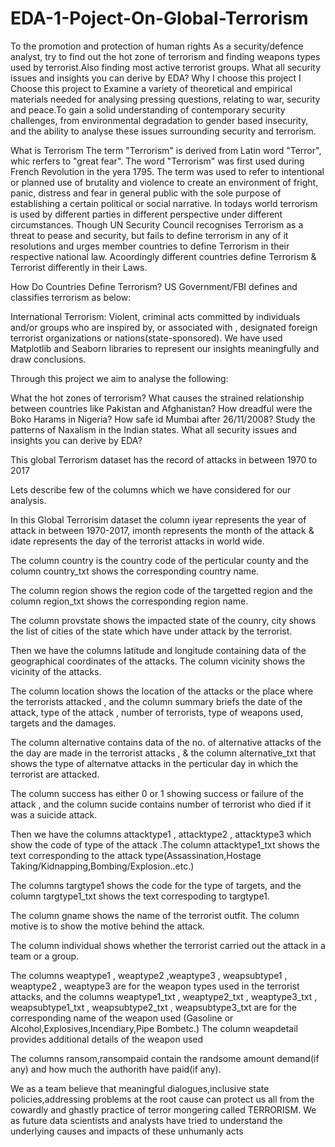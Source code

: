 # EDA-1-Poject-On-Global-Terrorism
To the promotion and protection of human rights As a security/defence analyst, try to find out the hot zone of terrorism and finding weapons types used by terrorist.Also finding most active terrorist groups. What all security issues and insights you can derive by EDA?
Why I choose this project
I Choose this project to Examine a variety of theoretical and empirical materials needed for analysing pressing questions, relating to war, security and peace.To gain a solid understanding of contemporary security challenges, from environmental degradation to gender based insecurity, and the ability to analyse these issues surrounding security and terrorism.

What is Terrorism
The term "Terrorism" is derived from Latin word "Terror", whic rerfers to "great fear". The word "Terrorism" was first used during French Revolution in the yera 1795. The term was used to refer to intentional or planned use of brutality and violence to create an environment of fright, panic, distress and fear in general public with the sole purpose of establishing a certain political or social narrative. In todays world terrorism is used by different parties in different perspective under different circumstances. Though UN Security Council recognises Terrorism as a threat to pease and security, but fails to define terrorism in any of it resolutions and urges member countries to define Terrorism in their respective national law. Acoordingly different countries define Terrorism & Terrorist differently in their Laws.

How Do Countries Define Terrorism?
US Government/FBI defines and classifies terrorism as below:

International Terrorism:
Violent, criminal acts committed by individuals and/or groups who are inspired by, or associated with , designated foreign terrorist organizations or nations(state-sponsored). We have used Matplotlib and Seaborn libraries to represent our insights meaningfully and draw conclusions.

Through this project we aim to analyse the following:

What the hot zones of terrorism? What causes the strained relationship between countries like Pakistan and Afghanistan? How dreadful were the Boko Harams in Nigeria? How safe id Mumbai after 26/11/2008? Study the patterns of Naxalism in the Indian states. What all security issues and insights you can derive by EDA?

This global Terrorism dataset has the record of attacks in between 1970 to 2017

Lets describe few of the columns which we have considered for our analysis.

In this Global Terrorisim dataset the column iyear represents the year of attack in between 1970-2017, imonth represents the month of the attack & idate represents the day of the terrorist attacks in world wide.

The column country is the country code of the perticular county and the column country_txt shows the corresponding country name.

The column region shows the region code of the targetted region and the column region_txt shows the corresponding region name.

The column provstate shows the impacted state of the counry, city shows the list of cities of the state which have under attack by the terrorist.

Then we have the columns latitude and longitude containing data of the geographical coordinates of the attacks. The column vicinity shows the vicinity of the attacks.

The column location shows the location of the attacks or the place where the terrorists attacked , and the column summary briefs the date of the attack, type of the attack , number of terrorists, type of weapons used, targets and the damages.

The column alternative contains data of the no. of alternative attacks of the the day are made in the terrorist attacks , & the column alternative_txt that shows the type of alternatve attacks in the perticular day in which the terrorist are attacked.

The column success has either 0 or 1 showing success or failure of the attack , and the column sucide contains number of terrorist who died if it was a suicide attack.

Then we have the columns attacktype1 , attacktype2 , attacktype3 which show the code of type of the attack .The column attacktype1_txt shows the text corresponding to the attack type(Assassination,Hostage Taking/Kidnapping,Bombing/Explosion..etc.)

The columns targtype1 shows the code for the type of targets, and the column targtype1_txt shows the text correspoding to targtype1.

The column gname shows the name of the terrorist outfit. The column motive is to show the motive behind the attack.

The column individual shows whether the terrorist carried out the attack in a team or a group.

The columns weaptype1 , weaptype2 ,weaptype3 , weapsubtype1 , weaptype2 , weaptype3 are for the weapon types used in the terrorist attacks, and the columns weaptype1_txt , weaptype2_txt , weaptype3_txt , weapsubtype1_txt , weapsubtype2_txt , weapsubtype3_txt are for the corresponding name of the weapon used (Gasoline or Alcohol,Explosives,Incendiary,Pipe Bombetc.) The column weapdetail provides additional details of the weapon used

The columns ransom,ransompaid contain the randsome amount demand(if any) and how much the authorith have paid(if any).

We as a team believe that meaningful dialogues,inclusive state policies,addressing problems at the root cause can protect us all from the cowardly and ghastly practice of terror mongering called TERRORISM. We as future data scientists and analysts have tried to understand the underlying causes and impacts of these unhumanly acts
